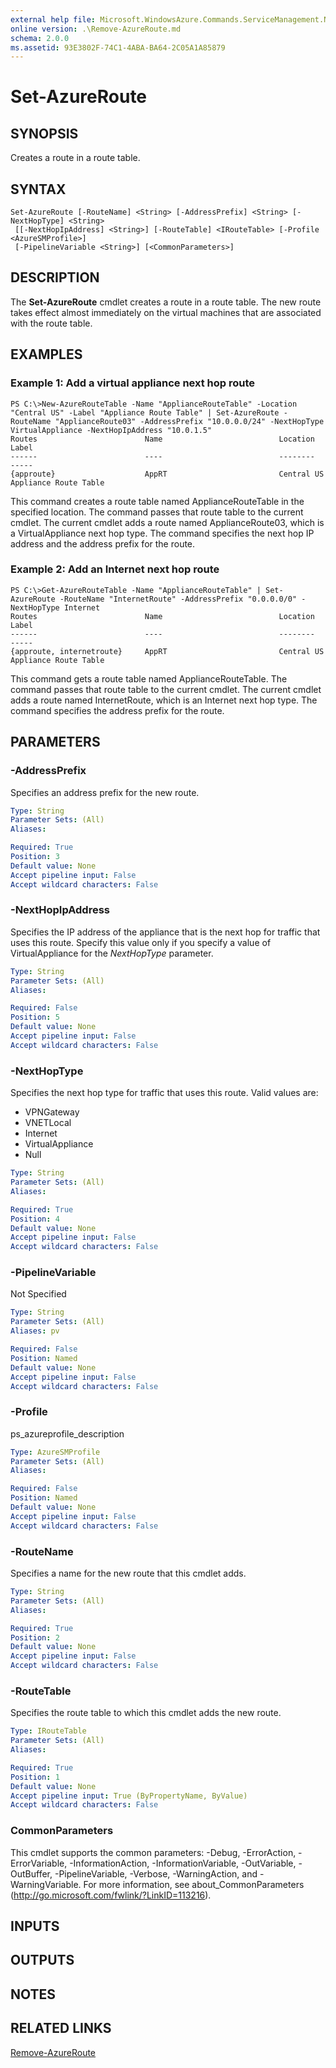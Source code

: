 ```yaml
---
external help file: Microsoft.WindowsAzure.Commands.ServiceManagement.Network.dll-Help.xml
online version: .\Remove-AzureRoute.md
schema: 2.0.0
ms.assetid: 93E3802F-74C1-4ABA-BA64-2C05A1A85879
---
```


# Set-AzureRoute

## SYNOPSIS
Creates a route in a route table.

## SYNTAX

```
Set-AzureRoute [-RouteName] <String> [-AddressPrefix] <String> [-NextHopType] <String>
 [[-NextHopIpAddress] <String>] [-RouteTable] <IRouteTable> [-Profile <AzureSMProfile>]
 [-PipelineVariable <String>] [<CommonParameters>]
```

## DESCRIPTION
The **Set-AzureRoute** cmdlet creates a route in a route table.
The new route takes effect almost immediately on the virtual machines that are associated with the route table.

## EXAMPLES

### Example 1: Add a virtual appliance next hop route
```
PS C:\>New-AzureRouteTable -Name "ApplianceRouteTable" -Location "Central US" -Label "Appliance Route Table" | Set-AzureRoute -RouteName "ApplianceRoute03" -AddressPrefix "10.0.0.0/24" -NextHopType VirtualAppliance -NextHopIpAddress "10.0.1.5"
Routes                        Name                          Location                      Label
------                        ----                          --------                      -----
{approute}                    AppRT                         Central US                    Appliance Route Table
```

This command creates a route table named ApplianceRouteTable in the specified location.
The command passes that route table to the current cmdlet.
The current cmdlet adds a route named ApplianceRoute03, which is a VirtualAppliance next hop type.
The command specifies the next hop IP address and the address prefix for the route.

### Example 2: Add an Internet next hop route
```
PS C:\>Get-AzureRouteTable -Name "ApplianceRouteTable" | Set-AzureRoute -RouteName "InternetRoute" -AddressPrefix "0.0.0.0/0" -NextHopType Internet
Routes                        Name                          Location                      Label
------                        ----                          --------                      -----
{approute, internetroute}     AppRT                         Central US                    Appliance Route Table
```

This command gets a route table named ApplianceRouteTable.
The command passes that route table to the current cmdlet.
The current cmdlet adds a route named InternetRoute, which is an Internet next hop type.
The command specifies the address prefix for the route.

## PARAMETERS

### -AddressPrefix
Specifies an address prefix for the new route.

```yaml
Type: String
Parameter Sets: (All)
Aliases: 

Required: True
Position: 3
Default value: None
Accept pipeline input: False
Accept wildcard characters: False
```

### -NextHopIpAddress
Specifies the IP address of the appliance that is the next hop for traffic that uses this route.
Specify this value only if you specify a value of VirtualAppliance for the *NextHopType* parameter.

```yaml
Type: String
Parameter Sets: (All)
Aliases: 

Required: False
Position: 5
Default value: None
Accept pipeline input: False
Accept wildcard characters: False
```

### -NextHopType
Specifies the next hop type for traffic that uses this route.
Valid values are: 

- VPNGateway
- VNETLocal
- Internet
- VirtualAppliance
- Null

```yaml
Type: String
Parameter Sets: (All)
Aliases: 

Required: True
Position: 4
Default value: None
Accept pipeline input: False
Accept wildcard characters: False
```

### -PipelineVariable
Not Specified

```yaml
Type: String
Parameter Sets: (All)
Aliases: pv

Required: False
Position: Named
Default value: None
Accept pipeline input: False
Accept wildcard characters: False
```

### -Profile
ps_azureprofile_description

```yaml
Type: AzureSMProfile
Parameter Sets: (All)
Aliases: 

Required: False
Position: Named
Default value: None
Accept pipeline input: False
Accept wildcard characters: False
```

### -RouteName
Specifies a name for the new route that this cmdlet adds.

```yaml
Type: String
Parameter Sets: (All)
Aliases: 

Required: True
Position: 2
Default value: None
Accept pipeline input: False
Accept wildcard characters: False
```

### -RouteTable
Specifies the route table to which this cmdlet adds the new route.

```yaml
Type: IRouteTable
Parameter Sets: (All)
Aliases: 

Required: True
Position: 1
Default value: None
Accept pipeline input: True (ByPropertyName, ByValue)
Accept wildcard characters: False
```

### CommonParameters
This cmdlet supports the common parameters: -Debug, -ErrorAction, -ErrorVariable, -InformationAction, -InformationVariable, -OutVariable, -OutBuffer, -PipelineVariable, -Verbose, -WarningAction, and -WarningVariable. For more information, see about_CommonParameters (http://go.microsoft.com/fwlink/?LinkID=113216).

## INPUTS

## OUTPUTS

## NOTES

## RELATED LINKS

[Remove-AzureRoute](.\Remove-AzureRoute.md)


